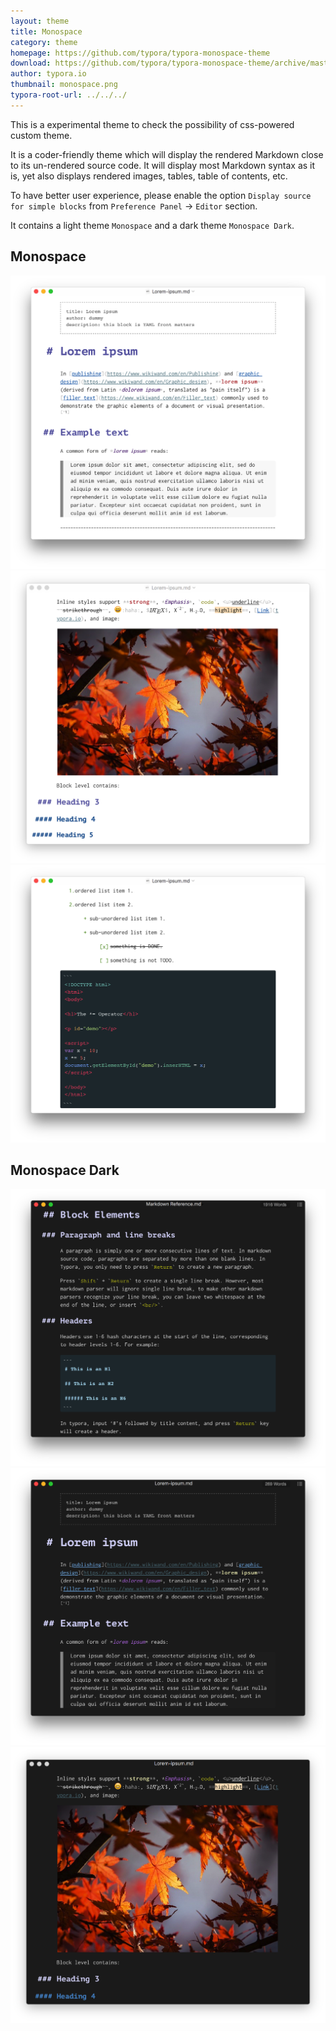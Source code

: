 ```yaml
---
layout: theme
title: Monospace
category: theme
homepage: https://github.com/typora/typora-monospace-theme
download: https://github.com/typora/typora-monospace-theme/archive/master.zip
author: typora.io
thumbnail: monospace.png
typora-root-url: ../../../
---
```


This is a experimental theme to check the possibility of css-powered custom theme.

It is a coder-friendly theme which will display the rendered Markdown close to its un-rendered source code. It will display most Markdown syntax as it is, yet also displays rendered images, tables, table of contents, etc.

To have better user experience, please enable the option `Display source for simple blocks` from `Preference Panel` -> `Editor` section.

It contains a light theme `Monospace` and a dark theme `Monospace Dark`.

## Monospace

![Snip20160917_1](/media/theme/monospace/Snip20160917_1.png) ![Snip20160917_2](/media/theme/monospace/Snip20160917_2.png) ![Snip20160917_3](/media/theme/monospace/Snip20160917_3.png)

## Monospace Dark

 ![Snip20160917_7](/media/theme/monospace/Snip20160917_7.png) ![Snip20160917_4](/media/theme/monospace/Snip20160917_4.png) ![Snip20160917_5](/media/theme/monospace/Snip20160917_5.png)